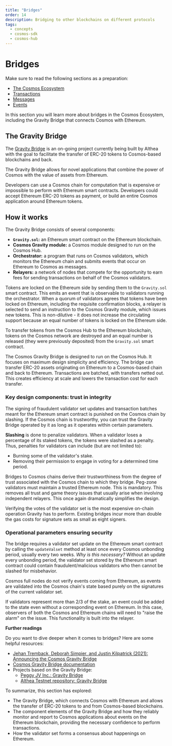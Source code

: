 ```yaml
---
title: "Bridges"
order: 14
description: Bridging to other blockchains on different protocols
tags: 
  - concepts
  - cosmos-sdk
  - cosmos-hub
---
```


# Bridges

<HighlightBox type="prerequisite">

Make sure to read the following sections as a preparation:

* [The Cosmos Ecosystem](/academy/1-what-is-cosmos/2-cosmos-ecosystem.md)
* [Transactions](./3-transactions.md)
* [Messages](./4-messages.md)
* [Events](./10-events.md)
<!-- * [IBC](./ibc.md) -->

</HighlightBox>

<HighlightBox type="learning">

In this section you will learn more about bridges in the Cosmos Ecosystem, including the Gravity Bridge that connects Cosmos with Ethereum.

</HighlightBox>

## The Gravity Bridge

The [Gravity Bridge](https://www.gravitybridge.net/) is an on-going project currently being built by Althea with the goal to facilitate the transfer of ERC-20 tokens to Cosmos-based blockchains and back.

<HighlightBox type="info">

The Gravity Bridge allows for novel applications that combine the power of Cosmos with the value of assets from Ethereum.

</HighlightBox>

Developers can use a Cosmos chain for computation that is expensive or impossible to perform with Ethereum smart contracts. Developers could accept Ethereum ERC-20 tokens as payment, or build an entire Cosmos application around Ethereum tokens.

## How it works

The Gravity Bridge consists of several components:

* **`Gravity.sol`:** an Ethereum smart contract on the Ethereum blockchain.
* **Cosmos Gravity module:** a Cosmos module designed to run on the Cosmos Hub.
* **Orchestrator:** a program that runs on Cosmos validators, which monitors the Ethereum chain and submits events that occur on Ethereum to Cosmos as messages.
* **Relayers:** a network of nodes that compete for the opportunity to earn fees for sending transactions on behalf of the Cosmos validators.

Tokens are locked on the Ethereum side by sending them to the `Gravity.sol` smart contract. This emits an event that is observable to validators running the orchestrator. When a quorum of validators agrees that tokens have been locked on Ethereum, including the requisite confirmation blocks, a relayer is selected to send an instruction to the Cosmos Gravity module, which issues new tokens. This is non-dilutive - it does not increase the circulating support because an equal number of tokens is locked on the Ethereum side.

To transfer tokens from the Cosmos Hub to the Ethereum blockchain, tokens on the Cosmos network are destroyed and an equal number is released (they were previously deposited) from the `Gravity.sol` smart contract.

<HighlightBox type="info">

The Cosmos Gravity Bridge is designed to run on the Cosmos Hub. It focuses on maximum design simplicity and efficiency. The bridge can transfer ERC-20 assets originating on Ethereum to a Cosmos-based chain and back to Ethereum. Transactions are batched, with transfers netted out. This creates efficiency at scale and lowers the transaction cost for each transfer.

</HighlightBox>

### Key design components: trust in integrity

The signing of fraudulent validator set updates and transaction batches meant for the Ethereum smart contract is punished on the Cosmos chain by slashing. If the Cosmos chain is trustworthy, you can trust the Gravity Bridge operated by it as long as it operates within certain parameters.

<HighlightBox type="info">

**Slashing** is done to penalize validators. When a validator loses a percentage of its staked tokens, the tokens were slashed as a penalty. Thus, penalties for validators can include (but are not limited to):

* Burning some of the validator's stake.
* Removing their permission to engage in voting for a determined time period.

</HighlightBox>

Bridges to Cosmos chains derive their trustworthiness from the degree of trust associated with the Cosmos chain to which they bridge. Peg-zone validators must maintain a trusted Ethereum node. This is mandatory. This removes all trust and game theory issues that usually arise when involving independent relayers. This once again dramatically simplifies the design.

<HighlightBox type="info">

Verifying the votes of the validator set is the most expensive on-chain operation Gravity has to perform. Existing bridges incur more than double the gas costs for signature sets as small as eight signers.

</HighlightBox>

### Operational parameters ensuring security

The bridge requires a validator set update on the Ethereum smart contract by calling the `updateValset` method at least once every Cosmos unbonding period, usually every two weeks. _Why is this necessary?_ Without an update every unbonding period, the validator set stored by the Ethereum smart contract could contain fraudulent/malicious validators who then cannot be slashed for misbehavior.

<HighlightBox type="info">

Cosmos full nodes do not verify events coming from Ethereum, as events are validated into the Cosmos chain's state based purely on the signatures of the current validator set.

</HighlightBox>

If validators represent more than 2/3 of the stake, an event could be added to the state even without a corresponding event on Ethereum. In this case, observers of both the Cosmos and Ethereum chains will need to "raise the alarm" on the issue. This functionality is built into the relayer.

<HighlightBox type="reading">

**Further readings**

Do you want to dive deeper when it comes to bridges? Here are some helpful resources:

* [Jehan Tremback, Deborah Simpier, and Justin Kilpatrick (2021): Announcing the Cosmos Gravity Bridge](https://blog.althea.net/gravity-bridge/)
* [Cosmos Gravity Bridge documentation](https://github.com/cosmos/gravity-bridge/)
* Projects based on the Gravity Bridge:
    * [Peggy JV Inc.: Gravity Bridge](https://github.com/PeggyJV/gravity-bridge/)
    * [Althea Testnet repository: Gravity Bridge](https://github.com/gravity-bridge/gravity-bridge)

</HighlightBox>

<HighlightBox type="synopsis">

To summarize, this section has explored:

* The Gravity Bridge, which connects Cosmos with Ethereum and allows the transfer of ERC-20 tokens to and from Cosmos-based blockchains.
* The component elements of the Gravity Bridge and how they reliably monitor and report to Cosmos applications about events on the Ethereum blockchain, providing the necessary confidence to perform transactions.
* How the validator set forms a consensus about happenings on Ethereum.

</HighlightBox>

<!--## Next up

You will discover more on running a node in [Run Your Own Cosmos Chain](../3-my-own-chain/index.md).-->
